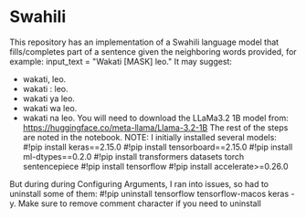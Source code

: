 # Swahili
This repository has an implementation of a Swahili language model that fills/completes part of a sentence given the neighboring words provided, for example:
input_text = "Wakati [MASK] leo." 
It may suggest:
- wakati, leo.
- wakati : leo.
- wakati ya leo.
- wakati wa leo.
- wakati na leo.
You will need to download the LLaMa3.2 1B model from: https://huggingface.co/meta-llama/Llama-3.2-1B
The rest of the steps are noted in the notebook.
NOTE:
I initially installed several models: #!pip install keras==2.15.0
#!pip install tensorboard==2.15.0
#!pip install ml-dtypes==0.2.0
#!pip install transformers datasets torch sentencepiece
#!pip install tensorflow
#!pip install accelerate>=0.26.0

But during during Configuring Arguments, I ran into issues, so had to uninstall some of them: #!pip uninstall tensorflow tensorflow-macos keras -y. Make sure to remove comment character if you need to uninstall

